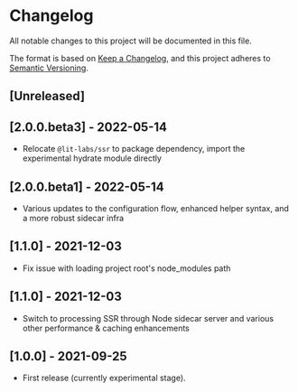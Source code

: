 # Changelog

All notable changes to this project will be documented in this file.

The format is based on [Keep a Changelog](https://keepachangelog.com/en/1.0.0/),
and this project adheres to [Semantic Versioning](https://semver.org/spec/v2.0.0.html).

## [Unreleased]

## [2.0.0.beta3] - 2022-05-14

- Relocate `@lit-labs/ssr` to package dependency, import the experimental hydrate module directly

## [2.0.0.beta1] - 2022-05-14

- Various updates to the configuration flow, enhanced helper syntax, and a more robust sidecar infra

## [1.1.0] - 2021-12-03

- Fix issue with loading project root's node_modules path

## [1.1.0] - 2021-12-03

- Switch to processing SSR through Node sidecar server and various other performance & caching enhancements

## [1.0.0] - 2021-09-25

- First release (currently experimental stage).
